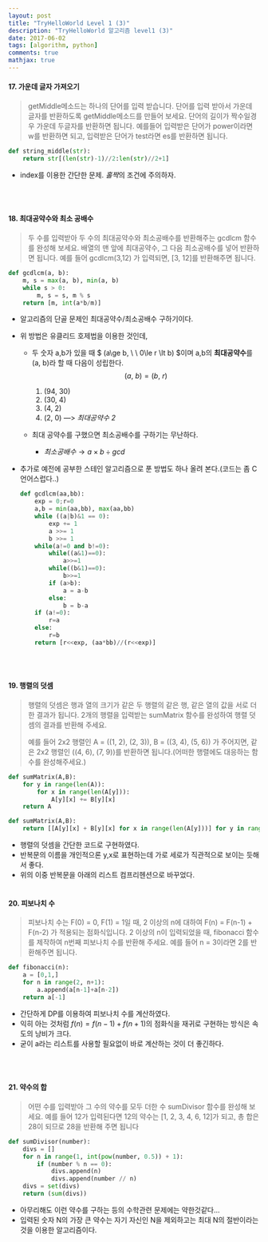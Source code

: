 ```yaml
---
layout: post
title: "TryHelloWorld Level 1 (3)"
description: "TryHelloWorld 알고리즘 level1 (3)"
date: 2017-06-02
tags: [algorithm, python]
comments: true
mathjax: true
---
```




#### 17. 가운데 글자 가져오기

> getMiddle메소드는 하나의 단어를 입력 받습니다. 단어를 입력 받아서 가운데 글자를 반환하도록 getMiddle메소드를 만들어 보세요. 단어의 길이가 짝수일경우 가운데 두글자를 반환하면 됩니다.
> 예를들어 입력받은 단어가 power이라면 w를 반환하면 되고, 입력받은 단어가 test라면 es를 반환하면 됩니다.

```python
def string_middle(str):
    return str[(len(str)-1)//2:len(str)//2+1]
```

- index를 이용한 간단한 문제. *홀짝*의 조건에 주의하자.

<br><br>

#### 18. 최대공약수와 최소 공배수

> 두 수를 입력받아 두 수의 최대공약수와 최소공배수를 반환해주는 gcdlcm 함수를 완성해 보세요. 배열의 맨 앞에 최대공약수, 그 다음 최소공배수를 넣어 반환하면 됩니다. 예를 들어 gcdlcm(3,12) 가 입력되면, [3, 12]를 반환해주면 됩니다.

```python
def gcdlcm(a, b):
    m, s = max(a, b), min(a, b)
    while s > 0:
        m, s = s, m % s
    return [m, int(a*b/m)]
```

- 알고리즘의 단골 문제인 최대공약수/최소공배수 구하기이다.

- 위 방법은 유클리드 호제법을 이용한 것인데, 

  - 두 숫자 a,b가 있을 때 $ (a\ge b, \ \ 0\le r \lt b) $이며 a,b의 **최대공약수**를 (a, b)라 할 때 다음이 성립한다.
    $$
    \left(a,\ b\right) = \left(b,\ r\right)
    $$

    1. (94, 30)
    2. (30,  4)
    3. (4,   2)
    4. (2,   0)  —> *최대공약수 2*

  - 최대 공약수를 구했으면 최소공배수를 구하기는 무난하다.

    - $최소 공배수 \to a \times b \div gcd$

- 추가로 예전에 공부한 스테인 알고리즘으로 푼 방법도 하나 올려 본다.(코드는 좀 C언어스럽다..)

  ```python
  def gcdlcm(aa,bb):
      exp = 0;r=0
      a,b = min(aa,bb), max(aa,bb)
      while ((a|b)&1 == 0):
          exp += 1
          a >>= 1
          b >>= 1
      while(a!=0 and b!=0):
          while((a&1)==0):
              a>>=1
          while((b&1)==0):
              b>>=1
          if (a>b):
              a = a-b
          else:
              b = b-a
      if (a!=0):
          r=a
      else:
          r=b
      return [r<<exp, (aa*bb)//(r<<exp)]
  ```

  <br><br>

#### 19. 행렬의 덧셈

> 행렬의 덧셈은 행과 열의 크기가 같은 두 행렬의 같은 행, 같은 열의 값을 서로 더한 결과가 됩니다. 2개의 행렬을 입력받는 sumMatrix 함수를 완성하여 행렬 덧셈의 결과를 반환해 주세요.
>
> 예를 들어 2x2 행렬인 A = ((1, 2), (2, 3)), B = ((3, 4), (5, 6)) 가 주어지면, 같은 2x2 행렬인 ((4, 6), (7, 9))를 반환하면 됩니다.(어떠한 행렬에도 대응하는 함수를 완성해주세요.)

```python
def sumMatrix(A,B):
    for y in range(len(A)):
        for x in range(len(A[y])):
            A[y][x] += B[y][x]
    return A

def sumMatrix(A,B):
    return [[A[y][x] + B[y][x] for x in range(len(A[y]))] for y in range(len(A))]
```

- 행렬의 덧셈을 간단한 코드로 구현하였다. 
- 반복문의 이름을 개인적으론 y,x로 표현하는데 가로 세로가 직관적으로 보이는 듯해서 좋다.
- 위의 이중 반복문을 아래의 리스트 컴프리헨션으로 바꾸었다.
  <br><br>

#### 20. 피보나치 수

> 피보나치 수는 F(0) = 0, F(1) = 1일 때, 2 이상의 n에 대하여 F(n) = F(n-1) + F(n-2) 가 적용되는 점화식입니다. 2 이상의 n이 입력되었을 때, fibonacci 함수를 제작하여 n번째 피보나치 수를 반환해 주세요. 예를 들어 n = 3이라면 2를 반환해주면 됩니다.

```python
def fibonacci(n):
    a = [0,1,]
    for n in range(2, n+1):
        a.append(a[n-1]+a[n-2])
    return a[-1]
```

- 간단하게 DP를 이용하여 피보나치 수를 계산하였다.
- 익히 아는 것처럼 $f\left(n\right) = f\left(n-1\right) + f\left(n+1\right)$의 점화식을 재귀로 구현하는 방식은 속도의 낭비가 크다.
- 굳이 a라는 리스트를 사용할 필요없이 바로 계산하는 것이 더 좋긴하다.

<br><br>

#### 21. 약수의 합

> 어떤 수를 입력받아 그 수의 약수를 모두 더한 수 sumDivisor 함수를 완성해 보세요. 예를 들어 12가 입력된다면 12의 약수는 [1, 2, 3, 4, 6, 12]가 되고, 총 합은 28이 되므로 28을 반환해 주면 됩니다

```python
def sumDivisor(number):
    divs = []
    for n in range(1, int(pow(number, 0.5)) + 1):
        if (number % n == 0):
            divs.append(n)
            divs.append(number // n)
    divs = set(divs)
    return (sum(divs))
```

- 아무리해도 이런 약수를 구하는 등의 수학관련 문제에는 약한것같다...
- 입력된 숫자 N의 가장 큰 약수는 자기 자신인 N을 제외하고는 최대 N의 절반이라는 것을 이용한 알고리즘이다.















